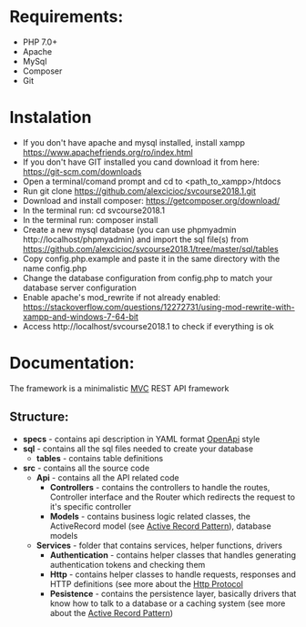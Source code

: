 # Requirements:
* PHP 7.0+
* Apache
* MySql
* Composer
* Git

# Instalation
* If you don't have apache and mysql installed, install xampp https://www.apachefriends.org/ro/index.html
* If you don't have GIT installed you cand download it from here: https://git-scm.com/downloads
* Open a terminal/comand prompt and cd to <path_to_xampp>/htdocs
* Run git clone https://github.com/alexcicioc/svcourse2018.1.git
* Download and install composer:
https://getcomposer.org/download/
* In the terminal run: cd svcourse2018.1
* In the terminal run: composer install
* Create a new mysql database (you can use phpmyadmin http://localhost/phpmyadmin) and import the sql file(s) from https://github.com/alexcicioc/svcourse2018.1/tree/master/sql/tables
* Copy config.php.example and paste it in the same directory with the name config.php
* Change the database configuration from config.php to match your database server configuration
* Enable apache's mod_rewrite if not already enabled: https://stackoverflow.com/questions/12272731/using-mod-rewrite-with-xampp-and-windows-7-64-bit
* Access http://localhost/svcourse2018.1 to check if everything is ok

# Documentation:
The framework is a minimalistic [MVC](https://www.tutorialspoint.com/design_pattern/mvc_pattern.htm) REST API framework
## Structure:
* **specs** - contains api description in YAML format [OpenApi](https://github.com/OAI/OpenAPI-Specification/blob/master/versions/2.0.md) style
* **sql** - contains all the sql files needed to create your database
  * **tables** - contains table definitions
* **src** - contains all the source code
  * **Api** - contains all the API related code
    * **Controllers** - contains the controllers to handle the routes, Controller interface and the Router which redirects the request to it's specific controller
    * **Models** - contains business logic related classes, the ActiveRecord model (see [Active Record Pattern](https://en.wikipedia.org/wiki/Active_record_pattern)), database models
  * **Services** - folder that contains services, helper functions, drivers
    * **Authentication** - contains helper classes that handles generating authentication tokens and checking them
    * **Http** - contains helper classes to handle requests, responses and HTTP definitions (see more about the [Http Protocol](https://code.tutsplus.com/tutorials/http-the-protocol-every-web-developer-must-know-part-1--net-31177)
    * **Pesistence** - contains the persistence layer, basically drivers that know how to talk to a database or a caching system (see more about the [Active Record Pattern](https://stackoverflow.com/questions/16016023/what-is-the-use-of-a-persistence-layer-in-any-application))
